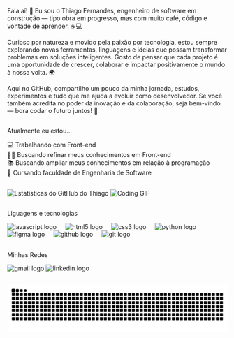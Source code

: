 Fala aí! 👋 Eu sou o Thiago Fernandes, engenheiro de software em construção — tipo obra em progresso, mas com muito café, código e vontade de aprender. ☕💻

Curioso por natureza e movido pela paixão por tecnologia, estou sempre explorando novas ferramentas, linguagens e ideias que possam transformar problemas em soluções inteligentes. Gosto de pensar que cada projeto é uma oportunidade de crescer, colaborar e impactar positivamente o mundo à nossa volta. 🌍

Aqui no GitHub, compartilho um pouco da minha jornada, estudos, experimentos e tudo que me ajuda a evoluir como desenvolvedor. Se você também acredita no poder da inovação e da colaboração, seja bem-vindo — bora codar o futuro juntos! 🚀
## 

Atualmente eu estou...

💻 Trabalhando com Front-end <br>
👨‍💻 Buscando refinar meus conhecimentos em Front-end <br>
📚 Buscando ampliar meus conhecimentos em relação à programação <br>
🏫 Cursando faculdade de Engenharia de Software <br>

## 

<div align="left" margin="0 50 0 0 ">
  <img src="https://github-readme-stats.vercel.app/api?username=T-A-Fernandes&show_icons=true&theme=radical" alt="Estatísticas do GitHub do Thiago" height="165" />
  <img src="https://user-images.githubusercontent.com/81328619/213875785-400ae517-156b-4aca-a787-bac75d84c393.gif" alt="Coding GIF" height="165" />
</div>

##

Liguagens e tecnologias
<div align="left">
  <img src="https://cdn.jsdelivr.net/gh/devicons/devicon/icons/javascript/javascript-original.svg" height="30" alt="javascript logo"  />
  <img width="12" />
  <img src="https://cdn.jsdelivr.net/gh/devicons/devicon/icons/html5/html5-original.svg" height="30" alt="html5 logo"  />
  <img width="12" />
  <img src="https://cdn.jsdelivr.net/gh/devicons/devicon/icons/css3/css3-original.svg" height="30" alt="css3 logo"  />
  <img width="12" />
  <img src="https://cdn.jsdelivr.net/gh/devicons/devicon/icons/python/python-original.svg" height="30" alt="python logo"  />
  <img width="12" />
  <img src="https://cdn.jsdelivr.net/gh/devicons/devicon/icons/figma/figma-original.svg" height="30" alt="figma logo"  />
  <img width="12" />
  <img src="https://cdn.jsdelivr.net/gh/devicons/devicon/icons/github/github-original.svg" height="30" alt="github logo"  />
  <img width="12" />
  <img src="https://cdn.jsdelivr.net/gh/devicons/devicon/icons/git/git-original.svg" height="30" alt="git logo"  />
</div>


##
  
Minhas Redes 

<div align="left">
  <img src="https://img.shields.io/static/v1?message=Gmail&logo=gmail&label=&color=D14836&logoColor=white&labelColor=&style=for-the-badge" height="35" alt="gmail logo"  />
  <img src="https://img.shields.io/static/v1?message=LinkedIn&logo=linkedin&label=&color=0077B5&logoColor=white&labelColor=&style=for-the-badge" height="35" alt="linkedin logo"  />
</div>

##

<picture>
  <source media="(prefers-color-scheme: dark)" srcset="https://raw.githubusercontent.com/T-A-Fernandes/T-A-Fernandes/output/github-contribution-grid-snake-dark.svg">
  <source media="(prefers-color-scheme: light)" srcset="https://raw.githubusercontent.com/T-A-Fernandes/T-A-Fernandes/output/github-contribution-grid-snake.svg">
  <img alt="github contribution grid snake animation" src="https://raw.githubusercontent.com/T-A-Fernandes/T-A-Fernandes/output/github-contribution-grid-snake.svg">
</picture>

  
